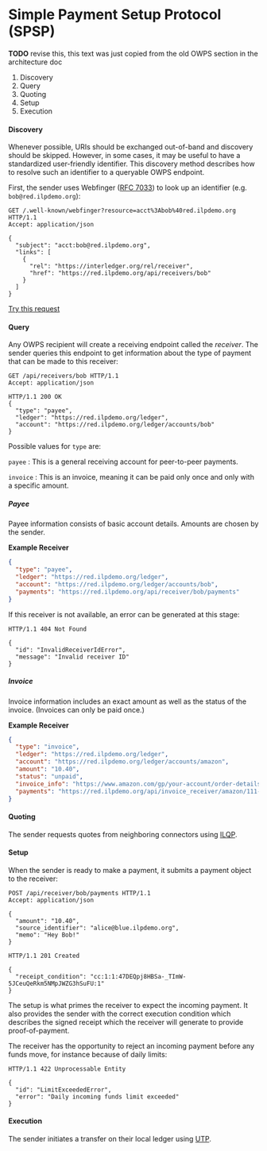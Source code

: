 # Simple Payment Setup Protocol (SPSP)

**TODO** revise this, this text was just copied from the old OWPS section in the architecture doc


1. Discovery
2. Query
3. Quoting
4. Setup
5. Execution

#### Discovery

Whenever possible, URIs should be exchanged out-of-band and discovery should be skipped. However, in some cases, it may be useful to have a standardized user-friendly identifier. This discovery method describes how to resolve such an identifier to a queryable OWPS endpoint.

First, the sender uses Webfinger ([RFC 7033](https://tools.ietf.org/html/rfc7033)) to look up an identifier (e.g. `bob@red.ilpdemo.org`):

``` http
GET /.well-known/webfinger?resource=acct%3Abob%40red.ilpdemo.org HTTP/1.1
Accept: application/json

{
  "subject": "acct:bob@red.ilpdemo.org",
  "links": [
    {
      "rel": "https://interledger.org/rel/receiver",
      "href": "https://red.ilpdemo.org/api/receivers/bob"
    }
  ]
}
```
[Try this request](https://red.ilpdemo.org/.well-known/webfinger?resource=acct%3Abob%40red.ilpdemo.org)

#### Query

Any OWPS recipient will create a receiving endpoint called the *receiver*. The sender queries this endpoint to get information about the type of payment that can be made to this receiver:

``` http
GET /api/receivers/bob HTTP/1.1
Accept: application/json
```
``` http
HTTP/1.1 200 OK
{
  "type": "payee",
  "ledger": "https://red.ilpdemo.org/ledger",
  "account": "https://red.ilpdemo.org/ledger/accounts/bob"
}
```

Possible values for `type` are:

`payee`
: This is a general receiving account for peer-to-peer payments.

`invoice`
: This is an invoice, meaning it can be paid only once and only with a specific amount.

##### Payee

Payee information consists of basic account details. Amounts are chosen by the sender.

**Example Receiver**
``` json
{
  "type": "payee",
  "ledger": "https://red.ilpdemo.org/ledger",
  "account": "https://red.ilpdemo.org/ledger/accounts/bob",
  "payments": "https://red.ilpdemo.org/api/receiver/bob/payments"
}
```

If this receiver is not available, an error can be generated at this stage:

``` http
HTTP/1.1 404 Not Found

{
  "id": "InvalidReceiverIdError",
  "message": "Invalid receiver ID"
}
```

##### Invoice

Invoice information includes an exact amount as well as the status of the invoice. (Invoices can only be paid once.)

**Example Receiver**
``` json
{
  "type": "invoice",
  "ledger": "https://red.ilpdemo.org/ledger",
  "account": "https://red.ilpdemo.org/ledger/accounts/amazon",
  "amount": "10.40",
  "status": "unpaid",
  "invoice_info": "https://www.amazon.com/gp/your-account/order-details?ie=UTF8&orderID=111-7777777-1111111",
  "payments": "https://red.ilpdemo.org/api/invoice_receiver/amazon/111-7777777-1111111/payments"
}
```

#### Quoting

The sender requests quotes from neighboring connectors using [ILQP](#interledger-quoting-protocol-ilqp).

#### Setup

When the sender is ready to make a payment, it submits a payment object to the receiver:

``` http
POST /api/receiver/bob/payments HTTP/1.1
Accept: application/json

{
  "amount": "10.40",
  "source_identifier": "alice@blue.ilpdemo.org",
  "memo": "Hey Bob!"
}
```
``` http
HTTP/1.1 201 Created

{
  "receipt_condition": "cc:1:1:47DEQpj8HBSa-_TImW-5JCeuQeRkm5NMpJWZG3hSuFU:1"
}
```

The setup is what primes the receiver to expect the incoming payment. It also provides the sender with the correct execution condition which describes the signed receipt which the receiver will generate to provide proof-of-payment.

The receiver has the opportunity to reject an incoming payment before any funds move, for instance because of daily limits:

``` http
HTTP/1.1 422 Unprocessable Entity

{
  "id": "LimitExceededError",
  "error": "Daily incoming funds limit exceeded"
}
```

#### Execution

The sender initiates a transfer on their local ledger using [UTP](#universal-transport-protocol-utp).